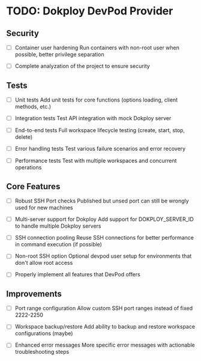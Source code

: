 # TODO: Dokploy DevPod Provider

## Security

- [ ] Container user hardening
      Run containers with non-root user when possible, better privilege separation

- [ ] Complete analyzation of the project to ensure security

## Tests

- [ ] Unit tests
      Add unit tests for core functions (options loading, client methods, etc.)

- [ ] Integration tests
      Test API integration with mock Dokploy server

- [ ] End-to-end tests
      Full workspace lifecycle testing (create, start, stop, delete)

- [ ] Error handling tests
      Test various failure scenarios and error recovery

- [ ] Performance tests
      Test with multiple workspaces and concurrent operations

## Core Features

- [ ] Robust SSH Port checks
      Published but unsed port can still be wrongly used for new machines

- [ ] Multi-server support for Dokploy
      Add support for DOKPLOY_SERVER_ID to handle multiple Dokploy servers

- [ ] SSH connection pooling
      Reuse SSH connections for better performance in command execution (if possible)

- [ ] Non-root SSH option
      Optional devpod user setup for environments that don't allow root access

- [ ] Properly implement all features that DevPod offers

## Improvements

- [ ] Port range configuration
      Allow custom SSH port ranges instead of fixed 2222-2250

- [ ] Workspace backup/restore
      Add ability to backup and restore workspace configurations (maybe)

- [ ] Enhanced error messages
      More specific error messages with actionable troubleshooting steps
